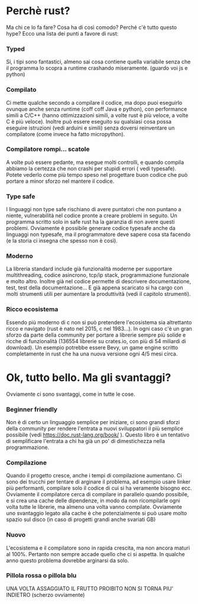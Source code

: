 # Perchè rust?
Ma chi ce lo fa fare? Cosa ha di così comodo? Perché c'è tutto questo hype?
Ecco una lista dei punti a favore di rust:
### Typed
Si, i tipi sono fantastici, almeno sai cosa contiene quella variabile senza che il programma lo scopra a runtime crashando miseramente. (guardo voi js e python)
### Compilato
Ci mette qualche secondo a compilare il codice, ma dopo puoi eseguirlo ovunque anche senza runtime (coff coff Java e python), con performance simili a C/C++ (hanno ottimizzazioni simili, a volte rust è più veloce, a volte C è più veloce). Inoltre può essere eseguito su qualsiasi cosa possa eseguire istruzioni (vedi arduini e simili) senza doversi reinventare un compilatore (come invece ha fatto micropython).
### Compilatore rompi... scatole
A volte può essere pedante, ma esegue molti controlli, e quando compila abbiamo la certezza che non crashi per stupidi errori ( vedi typesafe). Potete vederlo come più tempo speso nel progettare buon codice che può portare a minor sforzo nel mantere il codice.
### Type safe
I linguaggi non type safe rischiano di avere puntatori che non puntano a niente, vulnerabilità nel codice pronte a creare problemi in seguito. Un programma scritto solo in safe rust ha la garanzia di non avere questi problemi. Ovviamente è possibile generare codice typesafe anche da linguaggi non typesafe, ma il programmatore deve sapere cosa sta facendo (e la storia ci insegna che spesso non è così).
### Moderno
La libreria standard include già funzionalità moderne per supportare multithreading, codice asincrono, tcp/ip stack, programmazione funzionale e molto altro.
Inoltre già nel codice permette di descrivere documentazione, test, test della documentazione... E già appena scaricato si ha cargo con molti strumenti utili per aumentare la produttività (vedi il capitolo strumenti).
### Ricco ecosistema
Essendo più moderno di c non si può pretendere l'ecosistema sia altrettanto ricco e navigato (rust è nato nel 2015, c nel 1983...). In ogni caso c'è un gran sforzo da parte della community per portare a librerie sempre più solide e ricche di funzionalità (136554 librerie su crates.io, con più di 54 miliardi di download).
Un esempio potrebbe essere Bevy, un game engine scritto completamente in rust che ha una nuova versione ogni 4/5 mesi circa.

# Ok, tutto bello. Ma gli svantaggi?
Ovviamente ci sono svantaggi, come in tutte le cose.
### Beginner friendly
Non è di certo un linguaggio semplice per iniziare, ci sono grandi sforzi della community per rendere l'entrata a nuovi sviluppatori il più semplice possibile (vedi https://doc.rust-lang.org/book/ ). Questo libro è un tentativo di semplificare l'entrata a chi ha già un po' di dimestichezza nella programmazione.
### Compilazione
Quando il progetto cresce, anche i tempi di compilazione aumentano. Ci sono dei trucchi per tentare di arginare il problema, ad esempio usare linker più performanti, compilare solo il codice di cui si ha veramente bisogno ecc. Ovviamente il compilatore cerca di compilare in parallelo quando possibile, e si crea una cache delle dipendenze, in modo da non ricompilarle ogni volta tutte le librerie, ma almeno una volta vanno compilate.
Ovviamente uno svantaggio legato alla cache è che potenzialmente si può usare molto spazio sul disco (in caso di progetti grandi anche svariati GB)
### Nuovo
L'ecosistema e il compilatore sono in rapida crescita, ma non ancora maturi al 100%. Pertanto non sempre accade quello che ci si aspetta. In qualche anno questo problema dovrebbe arginarsi da solo.
### Pillola rossa o pillola blu
UNA VOLTA ASSAGGIATO IL FRUTTO PROIBITO NON SI TORNA PIU' INDIETRO (scherzo ovviamente)
